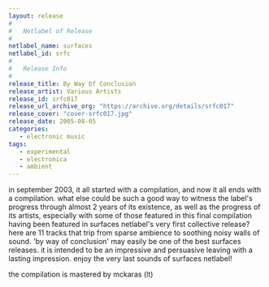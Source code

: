 ```yaml
---
layout: release
#
#   Netlabel of Release
#
netlabel_name: surfaces
netlabel_id: srfc
#
#   Release Info
#
release_title: By Way Of Conclusion
release_artist: Various Artists
release_id: srfc017
release_url_archive_org: "https://archive.org/details/srfc017"
release_cover: "cover-srfc017.jpg"
release_date: 2005-08-05
categories:
   - electronic music
tags:
   - experimental
   - electronica
   - ambient
---
```

in september 2003, it all started with a compilation, and now it all ends with a compilation. what else could be such a good way to witness the label's progress through almost 2 years of its existence, as well as the progress of its artists, especially with some of those featured in this final compilation having been featured in surfaces netlabel's very first collective release? here are 11 tracks that trip from sparse ambience to soothing noisy walls of sound. 'by way of conclusion' may easily be one of the best surfaces releases. it is intended to be an impressive and persuasive leaving with a lasting impression. enjoy the very last sounds of surfaces netlabel!

the compilation is mastered by mckaras (lt)
